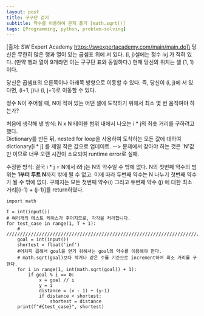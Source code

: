 ```yaml
---
layout: post
title: 구구단 걷기
subtitle: 약수를 이용하여 문제 풀기 [math.sqrt()]
tags: [Programming, python, problem-solving]
---
```

[출처: SW Expert Academy https://swexpertacademy.com/main/main.do]\
당신은 무한히 많은 행과 열이 있는 곱셈표 위에 서 있다. (i, j)셀에는 정수 ixj 가 적혀 있다. \(만약 행과 열이 9개라면 이는 구구단 표와 동일하다.) 현재 당신의 위치는 셀 (1, 1) 이다.

당신은 곱셈표의 오른쪽이나 아래쪽 방향으로 이동할 수 있다. 즉, 당신이 (i, j)에 서 있다면, (i+1, j)나 (i, j+1)로 이동할 수 있다.

정수 N이 주어질 때, N이 적혀 있는 어떤 셀에 도착하기 위해서 최소 몇 번 움직여야 하는가?


처음에 생각해 낸 방식: N x N 테이블 범위 내에서 나오는 i * j의 최솟 거리를 구하려고 했다.\
Dictionary를 만든 뒤, nested for loop을 사용하여 도착하는 모든 값에 대하여 dictionary[i * j] 를 제일 작은 값으로 업데이트. --> 문제에서 찾아야 하는 것은 'N'값만 이므로 너무 오랜 시간이 소요되여 runtime error로 실패.

수정한 방식: 결국 i * j = N에서 i와 j는 N의 약수일 수 밖에 없다. N의 첫번째 약수의 범위는 **1부터 루트 N**까지 밖에 될 수 없고. 이에 따라 두번째 약수는 N 나누기 첫번째 약수가 될 수 밖에 없다.
구해지는 모든 첫번째 약수(i) 그리고 두번째 약수 (j) 에 대한 최소 거리[(i-1) + (j-1)]를 return하였다.

```
import math
 
T = int(input())
# 여러개의 테스트 케이스가 주어지므로, 각각을 처리합니다.
for test_case in range(1, T + 1):
    # ///////////////////////////////////////////////////////////////////////////////////
    goal = int(input())
    shortest = float('inf')
    #어차피 곱해서 goal을 얻기 위해서는 goal의 약수를 이용해야 한다.
    # math.sqrt(goal)보다 작거나 같은 수를 기준으로 increment하며 최소 거리를 구한다.
    for i in range(1, int(math.sqrt(goal)) + 1):
        if goal % i == 0:
            x = goal // i
            y = i
            distance = (x - 1) + (y-1)
            if distance < shortest:
                shortest = distance
    print(f"#{test_case}", shortest)
```
